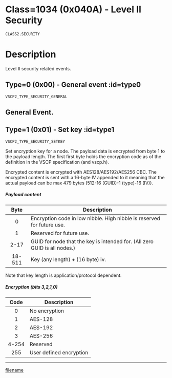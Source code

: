 # Class=1034 (0x040A) - Level II Security

    CLASS2.SECURITY

# Description

Level II security related events.



## Type=0 (0x00) - General event :id=type0
```
VSCP2_TYPE_SECURITY_GENERAL
```
General Event.
----

## Type=1 (0x01) - Set key :id=type1
```
VSCP2_TYPE_SECURITY_SETKEY
```
Set encryption key for a node. The payload data is encrypted from byte 1 to the payload length. The first first byte holds the encryption code as of the definition in the VSCP specification (and vscp.h).

Encrypted content is encrypted with AES128/AES192/AES256 CBC. The encrypted content is sent with a 16-byte IV appended to it meaning that the actual payload can be max 479 bytes (512-16 (GUID)-1 (type)-16 (IV)).

##### Payload content 

 | Byte   | Description |
 | :----: | ----------- |
 | 0 | Encryption code in low nibble. High nibble is reserved for future use. |
 | 1 | Reserved for future use. |
 | 2-17  | GUID for node that the key is intended for.  (All zero GUID is all nodes.) |
 | 18-511 | Key (any length) + (16 byte) iv. |

Note that key length is application/protocol dependent.

##### Encryption (bits 3,2,1,0)

 | Code   | Description |
 | :----: | ----------- |
 | 0 | No encryption |
 | 1 | AES-128 |
 | 2 | AES-192 |
 | 3 | AES-256 |
 | 4-254 | Reserved |
 | 255 | User defined encryption |
----

[filename](./bottom_copyright.md ':include')